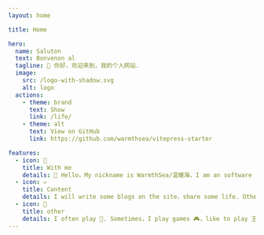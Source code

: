 ```yaml
---
layout: home

title: Home

hero:
  name: Saluton
  text: Bonvenon al
  tagline: 👋 你好，欢迎来到，我的个人网站.
  image:
    src: /logo-with-shadow.svg
    alt: logo
  actions:
    - theme: brand
      text: Show
      link: /life/
    - theme: alt
      text: View on GitHub
      link: https://github.com/warmthsea/vitepress-starter

features:
  - icon: 📌
    title: With me 
    details: 💜 Hello，My nickname is WarmthSea/温暖海，I am an software developer currently based in China  Chengdu/中国 成都 🌏. My English is not good，I am trying to learn.
  - icon: ✏️
    title: Content 
    details: I will write some blogs on the site，share some life. Other？I haven't thought about it yet 💭.
  - icon: 🎈
    title: other
    details: I often play 🏓. Sometimes，I play games 🎮，like to play 王者荣耀/Honor of Kings，on android platform(🆔:总是孩子气)，14 seasons 🏆.
---
```


<script setup>
import HomeAboutComponent from '../src/components/HomeAbout.vue'
</script>

<HomeAboutComponent />